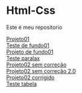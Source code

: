 # Html-Css
 Este é meu repositorio

<a href="https://herichguedes.github.io/Html-Css/Projetos%20html%20e%20css%20modulo2/d10corrigido/index.html" target="_blank"> Projeto01 </a>
<br>
<a href="https://herichguedes.github.io/Html-Css/Projetos%20html%20e%20css%20modulo3/exercicio022/fundo007.html" target="_blank"> Teste de fundo01</a>
<br>
<a href="https://herichguedes.github.io/Html-Css/Projetos%20html%20e%20css%20modulo3/d011/index.html" target="_blank"> Projeto de fundo01</a>
<br>
<a href="https://herichguedes.github.io/Html-Css/Projetos%20html%20e%20css%20modulo3/teste-paralax/index.html" target="_blank"> Teste paralax</a>
<br>
<a href="https://herichguedes.github.io/Html-Css/Projetos%20html%20e%20css%20modulo3/d012/index.html" target="_blank"> Projeto02 sem correção </a>
<br>
<a href="https://herichguedes.github.io/Html-Css/Projetos%20html%20e%20css%20modulo3/d012-video/index.html" target="_blank"> Projeto02 sem correção 2.0 </a>
<br>
<a href="https://herichguedes.github.io/Html-Css/Projetos%20html%20e%20css%20modulo3/d012corrigido/index.html" target="_blank"> Projeto02 corrigido</a>
<br>
<a href="https://herichguedes.github.io/Html-Css/Projetos%20html%20e%20css%20modulo3/exercicio023/tabela002.html" target="_blank"> Teste tabela </a>
